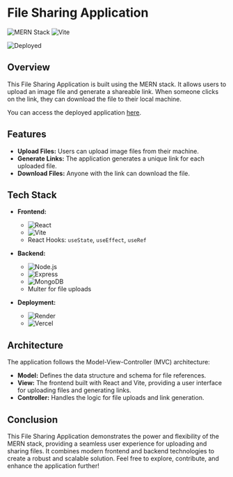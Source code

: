 # File Sharing Application

![MERN Stack](https://img.shields.io/badge/MERN-Stack-blue)
![Vite](https://img.shields.io/badge/Vite-Frontend-blue)

![Deployed](https://img.shields.io/badge/Deployed-Yes-brightgreen)

## Overview

This File Sharing Application is built using the MERN stack. It allows users to upload an image file and generate a shareable link. When someone clicks on the link, they can download the file to their local machine.

You can access the deployed application [here](https://file-sharing-application-theta.vercel.app/).

## Features

- **Upload Files:** Users can upload image files from their machine.
- **Generate Links:** The application generates a unique link for each uploaded file.
- **Download Files:** Anyone with the link can download the file.

## Tech Stack

- **Frontend:**
  - ![React](https://img.shields.io/badge/React-18.2.0-blue)
  - ![Vite](https://img.shields.io/badge/Vite-5.2.0-blue)
  - React Hooks: `useState`, `useEffect`, `useRef`

- **Backend:**
  - ![Node.js](https://img.shields.io/badge/Node.js-20.2.0-green)
  - ![Express](https://img.shields.io/badge/Express-4.19.2-green)
  - ![MongoDB](https://img.shields.io/badge/MongoDB-8.4.4-green)
  - Multer for file uploads

- **Deployment:**
  - ![Render](https://img.shields.io/badge/Backend-Render-blue)
  - ![Vercel](https://img.shields.io/badge/Frontend-Vercel-blue)

## Architecture

The application follows the Model-View-Controller (MVC) architecture:

- **Model:** Defines the data structure and schema for file references.
- **View:** The frontend built with React and Vite, providing a user interface for uploading files and generating links.
- **Controller:** Handles the logic for file uploads and link generation.

## Conclusion

This File Sharing Application demonstrates the power and flexibility of the MERN stack, providing a seamless user experience for uploading and sharing files. It combines modern frontend and backend technologies to create a robust and scalable solution. Feel free to explore, contribute, and enhance the application further!
